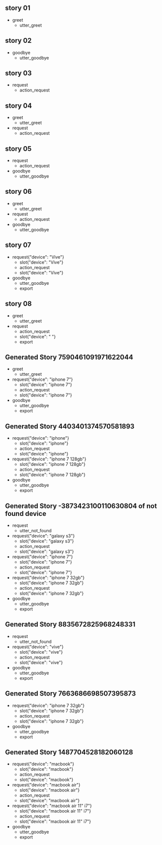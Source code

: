 ## story 01
* greet
    - utter_greet

## story 02
* goodbye
    - utter_goodbye

## story 03
* request
    - action_request

## story 04
* greet
    - utter_greet
* request
    - action_request

## story 05
* request
    - action_request
* goodbye
    - utter_goodbye

## story 06
* greet
    - utter_greet
* request
    - action_request
* goodbye
    - utter_goodbye

## story 07
* request{"device": "Vive"}
    - slot{"device": "Vive"}
    - action_request
    - slot{"device": "Vive"}
* goodbye
    - utter_goodbye
    - export

## story 08
* greet
    - utter_greet
* request
    - action_request
    - slot{"device": " "}
    - export

## Generated Story 7590461091971622044
* greet
    - utter_greet
* request{"device": "iphone 7"}
    - slot{"device": "iphone 7"}
    - action_request
    - slot{"device": "iphone 7"}
* goodbye
    - utter_goodbye
    - export

## Generated Story 4403401374570581893
* request{"device": "iphone"}
    - slot{"device": "iphone"}
    - action_request
    - slot{"device": "iphone"}
* request{"device": "iphone 7 128gb"}
    - slot{"device": "iphone 7 128gb"}
    - action_request
    - slot{"device": "iphone 7 128gb"}
* goodbye
    - utter_goodbye
    - export

## Generated Story -3873423100110630804 of not found device
* request
    - utter_not_found
* request{"device": "galaxy s3"}
    - slot{"device": "galaxy s3"}
    - action_request
    - slot{"device": "galaxy s3"}
* request{"device": "iphone 7"}
    - slot{"device": "iphone 7"}
    - action_request
    - slot{"device": "iphone 7"}
* request{"device": "iphone 7 32gb"}
    - slot{"device": "iphone 7 32gb"}
    - action_request
    - slot{"device": "iphone 7 32gb"}
* goodbye
    - utter_goodbye
    - export

## Generated Story 8835672825968248331
* request
    - utter_not_found
* request{"device": "vive"}
    - slot{"device": "vive"}
    - action_request
    - slot{"device": "vive"}
* goodbye
    - utter_goodbye
    - export

## Generated Story 7663686698507395873
* request{"device": "iphone 7 32gb"}
    - slot{"device": "iphone 7 32gb"}
    - action_request
    - slot{"device": "iphone 7 32gb"}
* goodbye
    - utter_goodbye
    - export

## Generated Story 1487704528182060128
* request{"device": "macbook"}
    - slot{"device": "macbook"}
    - action_request
    - slot{"device": "macbook"}
* request{"device": "macbook air"}
    - slot{"device": "macbook air"}
    - action_request
    - slot{"device": "macbook air"}
* request{"device": "macbook air 11\" i7"}
    - slot{"device": "macbook air 11\" i7"}
    - action_request
    - slot{"device": "macbook air 11\" i7"}
* goodbye
    - utter_goodbye
    - export
